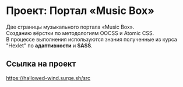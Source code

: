 # Проект: Портал «Music Box»

Две страницы музыкального портала «Music Box».  
Созданию вёрстки по методологиям OOCSS и Atomic CSS.  
В процессе выполнения используются знания полученные из курса "Hexlet" по __адаптивности__ и __SASS__.

## Ссылка на проект
https://hallowed-wind.surge.sh/src
